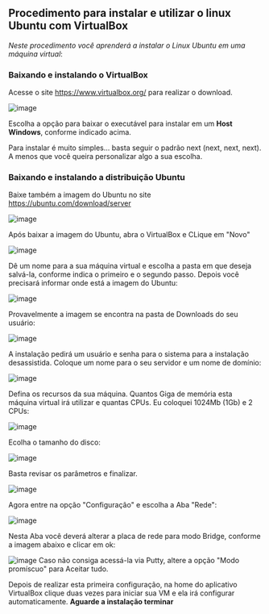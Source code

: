## Procedimento para instalar e utilizar o linux Ubuntu com VirtualBox


_Neste procedimento você aprenderá a instalar o Linux Ubuntu em uma máquina virtual_:

### Baixando e instalando o VirtualBox
Acesse o site <https://www.virtualbox.org/> para realizar o download.

![image](https://github.com/user-attachments/assets/b043faad-f412-4772-bd44-d25d6f26df3a)

Escolha a opção para baixar o executável para instalar em um **Host Windows**, conforme indicado acima.

Para instalar é muito simples... basta seguir o padrão next (next, next, next). A menos que você queira personalizar algo a sua escolha.

### Baixando e instalando a distribuição Ubuntu

Baixe também a imagem do Ubuntu no site <https://ubuntu.com/download/server>

![image](https://github.com/user-attachments/assets/c8a6e96d-49f2-499e-89af-4b728316f461)

Após baixar a imagem do Ubuntu, abra o VirtualBox e CLique em "Novo"

![image](https://github.com/user-attachments/assets/831f6f50-b298-4e43-b872-5550ec31f9ee)

Dê um nome para a sua máquina virtual e escolha a pasta em que deseja salvá-la, conforme indica o primeiro e o segundo passo.
Depois você precisará informar onde está a imagem do Ubuntu:

![image](https://github.com/user-attachments/assets/358aa68d-8c18-46d7-8cb4-f5351725d7d5)

Provavelmente a imagem se encontra na pasta de Downloads do seu usuário:

![image](https://github.com/user-attachments/assets/eba612b0-89a2-4768-9117-0c5198af7676)

A instalação pedirá um usuário e senha para o sistema para a instalação desassistida. Coloque um nome para o seu servidor e um nome de domínio:

![image](https://github.com/user-attachments/assets/d5edaf24-6d90-4d0e-b657-f3a925fe5a58)

Defina os recursos da sua máquina. Quantos Giga de memória esta máquina virtual irá utilizar e quantas CPUs. Eu coloquei 1024Mb (1Gb) e 2 CPUs:

![image](https://github.com/user-attachments/assets/cc0668bb-ae02-42a6-839b-d026e234376a)

Ecolha o tamanho do disco:

![image](https://github.com/user-attachments/assets/09f936cc-0aad-4332-8361-da1325fc15dd)

Basta revisar os parâmetros e finalizar.

![image](https://github.com/user-attachments/assets/3df82700-d1d5-4dc5-9f4a-4d622e0c8f65)

Agora entre na opção "Configuração" e escolha a Aba "Rede":

![image](https://github.com/user-attachments/assets/630a2383-70ed-4dbd-9692-12ebb372f033)

Nesta Aba você deverá alterar a placa de rede para modo Bridge, conforme a imagem abaixo e clicar em ok:

![image](https://github.com/user-attachments/assets/3b2edd94-fbce-4110-855c-2f90f24a9476)
Caso não consiga acessá-la via Putty, altere a opção "Modo promíscuo" para Aceitar tudo.

Depois de realizar esta primeira configuração, na home do aplicativo VirtualBox clique duas vezes para iniciar sua VM e ela irá configurar automaticamente. **Aguarde a instalação terminar**


